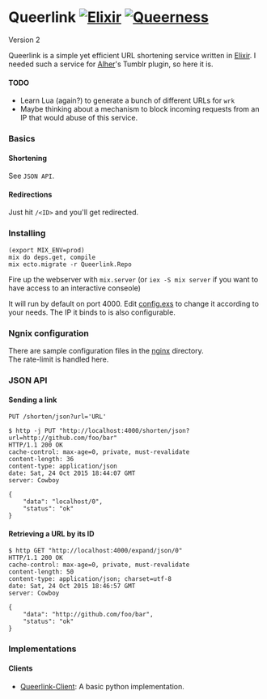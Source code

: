 Queerlink [![Elixir](https://cdn.rawgit.com/Annwenn/Exon/master/elixir.svg)](http://elixir-lang.org) [![Queerness](https://cdn.rawgit.com/Annwenn/Exon/master/rainbow-queerness.svg)](http://queertoo.org)
=========

Version 2


Queerlink is a simple yet efficient URL shortening service written in [Elixir](http://elixir-lang.org).
I needed such a service for [Alher](https://github.com/Queertoo/Alher)'s Tumblr plugin, so here it is.

#### TODO

* Learn Lua (again?) to generate a bunch of different URLs for `wrk`
* Maybe thinking about a mechanism to block incoming requests from an IP that would abuse of this service.


### Basics

#### Shortening

See `JSON API`.

#### Redirections

Just hit `/<ID>` and you'll get redirected.

### Installing

```
(export MIX_ENV=prod)
mix do deps.get, compile
mix ecto.migrate -r Queerlink.Repo
```

Fire up the webserver with `mix.server` (or `iex -S mix server` if you want to have access to an interactive conseole)

It will run by default on port 4000. Edit [config.exs](config/config.exs) to change it according to your needs. The IP it binds to is also configurable.

### Ngnix configuration

There are sample configuration files in the [nginx](nginx/) directory.  
The rate-limit is handled here.

### JSON API
#### Sending a link

`PUT /shorten/json?url='URL'`

```
$ http -j PUT "http://localhost:4000/shorten/json?url=http://github.com/foo/bar"
HTTP/1.1 200 OK
cache-control: max-age=0, private, must-revalidate
content-length: 36
content-type: application/json
date: Sat, 24 Oct 2015 18:44:07 GMT
server: Cowboy

{
    "data": "localhost/0",
    "status": "ok"
}
```

#### Retrieving a URL by its ID

```
$ http GET "http://localhost:4000/expand/json/0"
HTTP/1.1 200 OK
cache-control: max-age=0, private, must-revalidate
content-length: 50
content-type: application/json; charset=utf-8
date: Sat, 24 Oct 2015 18:46:57 GMT
server: Cowboy

{
    "data": "http://github.com/foo/bar",
    "status": "ok"
}

```

### Implementations
#### Clients

* [Queerlink-Client](https://github.com/EtienneDesticourt/Queerlink-Client): A basic python implementation.
